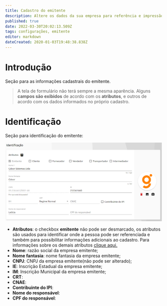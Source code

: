 ```yaml
---
title: Cadastro do emitente
description: Altere os dados da sua empresa para referência e impressão em documentos
published: true
date: 2022-03-30T20:02:13.509Z
tags: configurações, emitente
editor: markdown
dateCreated: 2020-01-03T19:48:38.838Z
---
```


# Introdução

Seção para as informações cadastrais do emitente. 

> A tela de formulário não terá sempre a mesma aparência. Alguns **campos são exibidos** de acordo com os **atributos**, e outros de acordo com os dados informados no próprio cadastro.

# Identificação

Seção para identificação do emitente:

![identificação](/config/emitente/identificação.png)

- **Atributos**: o checkbox **emitente** não pode ser desmarcado, os atributos são usados para identificar onde a pessoa pode ser referenciada e também para possibilitar informações adicionais ao cadastro. Para informações sobre os demais atributos [clique aqui.](https://help.gdoorweb.com.br/pt-br/cadastros/pessoas#atributos)
- **Nome**: razão social da empresa emitente;
- **Nome fantasia**: nome fantasia da empresa emitente;
- **CNPJ**: CNPJ da empresa emitente(não pode ser alterado);
- **IE**: Inscrição Estadual da empresa emitente;
- **IM**: Inscrição Municipal da empresa emitente;
- **CRT**:
- **CNAE**:
- **<em class="mdi mdi-checkbox-blank-outline"></em> Contribuinte do IPI**:
- **Nome do responsável**:
- **CPF do responsável**:

